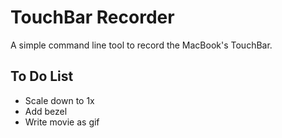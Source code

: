 # TouchBar Recorder

A simple command line tool to record the MacBook's TouchBar.

## To Do List
 * Scale down to 1x
 * Add bezel
 * Write movie as gif


